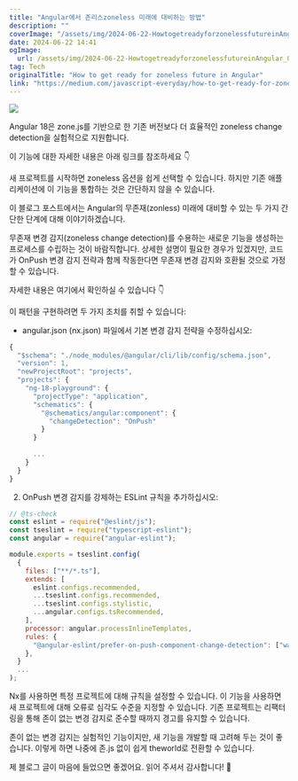 ```yaml
---
title: "Angular에서 존리스zoneless 미래에 대비하는 방법"
description: ""
coverImage: "/assets/img/2024-06-22-HowtogetreadyforzonelessfutureinAngular_0.png"
date: 2024-06-22 14:41
ogImage: 
  url: /assets/img/2024-06-22-HowtogetreadyforzonelessfutureinAngular_0.png
tag: Tech
originalTitle: "How to get ready for zoneless future in Angular"
link: "https://medium.com/javascript-everyday/how-to-get-ready-for-zoneless-future-in-angular-3fd495ed572b"
---
```



<img src="/assets/img/2024-06-22-HowtogetreadyforzonelessfutureinAngular_0.png" />

Angular 18은 zone.js를 기반으로 한 기존 버전보다 더 효율적인 zoneless change detection을 실험적으로 지원합니다.

이 기능에 대한 자세한 내용은 아래 링크를 참조하세요 👇

새 프로젝트를 시작하면 zoneless 옵션을 쉽게 선택할 수 있습니다. 하지만 기존 애플리케이션에 이 기능을 통합하는 것은 간단하지 않을 수 있습니다.

<div class="content-ad"></div>

이 블로그 포스트에서는 Angular의 무존재(zonless) 미래에 대비할 수 있는 두 가지 간단한 단계에 대해 이야기하겠습니다.

무존재 변경 감지(zoneless change detection)를 수용하는 새로운 기능을 생성하는 프로세스를 수립하는 것이 바람직합니다. 상세한 설명이 필요한 경우가 있겠지만, 코드가 OnPush 변경 감지 전략과 함께 작동한다면 무존재 변경 감지와 호환될 것으로 가정할 수 있습니다.

자세한 내용은 여기에서 확인하실 수 있습니다 👇

이 패턴을 구현하려면 두 가지 조치를 취할 수 있습니다:

<div class="content-ad"></div>

- angular.json (nx.json) 파일에서 기본 변경 감지 전략을 수정하십시오:

```js
{
  "$schema": "./node_modules/@angular/cli/lib/config/schema.json",
  "version": 1,
  "newProjectRoot": "projects",
  "projects": {
    "ng-18-playground": {
      "projectType": "application",
      "schematics": {
        "@schematics/angular:component": {
          "changeDetection": "OnPush"
        }
      }
      
      ...
    }
  }
}
```

2. OnPush 변경 감지를 강제하는 ESLint 규칙을 추가하십시오:

```js
// @ts-check
const eslint = require("@eslint/js");
const tseslint = require("typescript-eslint");
const angular = require("angular-eslint");

module.exports = tseslint.config(
  {
    files: ["**/*.ts"],
    extends: [
      eslint.configs.recommended,
      ...tseslint.configs.recommended,
      ...tseslint.configs.stylistic,
      ...angular.configs.tsRecommended,
    ],
    processor: angular.processInlineTemplates,
    rules: {
      "@angular-eslint/prefer-on-push-component-change-detection": ["warn|error"],
    },
  }
  ...
);
```

<div class="content-ad"></div>

Nx를 사용하면 특정 프로젝트에 대해 규칙을 설정할 수 있습니다. 이 기능을 사용하면 새 프로젝트에 대해 오류로 심각도 수준을 지정할 수 있습니다. 기존 프로젝트는 리팩터링을 통해 존이 없는 변경 감지로 준수할 때까지 경고를 유지할 수 있습니다.

존이 없는 변경 감지는 실험적인 기능이지만, 새 기능을 개발할 때 고려해 두는 것이 좋습니다. 이렇게 하면 나중에 존.js 없이 쉽게 theworld로 전환할 수 있습니다.

제 블로그 글이 마음에 들었으면 좋겠어요. 읽어 주셔서 감사합니다! 🙂